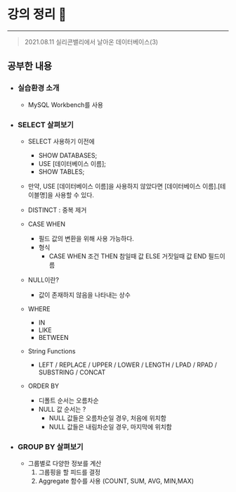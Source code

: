 # 강의 정리 🚀
___

> 2021.08.11 실리콘밸리에서 날아온 데이터베이스(3)

## 공부한 내용

- ### 실습환경 소개 ###
    - MySQL Workbench를 사용


- ### SELECT 살펴보기 ###
    - SELECT 사용하기 이전에
        - SHOW DATABASES;
        - USE [데이터베이스 이름];
        - SHOW TABLES;

    - 만약, USE [데이터베이스 이름]을 사용하지 않았다면 [데이터베이스 이름].[테이블명]을 사용할 수 있다.

    - DISTINCT : 중복 제거

    - CASE WHEN
        - 필드 값의 변환을 위해 사용 가능하다.
        - 형식
            - CASE WHEN 조건 THEN 참일때 값 ELSE 거짓일때 값 END 필드이름
        
    - NULL이란?
        - 값이 존재하지 않음을 나타내는 상수
    
    - WHERE
        - IN
        - LIKE
        - BETWEEN

    - String Functions
        - LEFT / REPLACE / UPPER / LOWER / LENGTH / LPAD / RPAD / SUBSTRING / CONCAT
    
    - ORDER BY
        - 디폴트 순서는 오름차순
        - NULL 값 순서는 ?
            - NULL 값들은 오름차순일 경우, 처음에 위치함
            - NULL 값들은 내림차순일 경우, 마지막에 위치함


- ### GROUP BY 살펴보기 ###

    - 그룹별로 다양한 정보를 계산
        1. 그룹핑을 할 피드를 결정
        2. Aggregate 함수를 사용 (COUNT, SUM, AVG, MIN,MAX)
    

